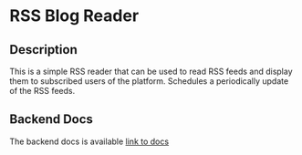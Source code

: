 # RSS Blog Reader

## Description

This is a simple RSS reader that can be used to read RSS feeds and display them to subscribed users of the platform.
Schedules a periodically update of the RSS feeds.

## Backend Docs

The backend docs is available [link to docs](https://rss-fidder.herokuapp.com/api/v1/docs)
